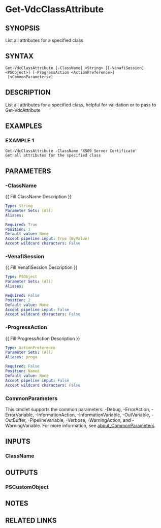 # Get-VdcClassAttribute

## SYNOPSIS
List all attributes for a specified class

## SYNTAX

```
Get-VdcClassAttribute [-ClassName] <String> [[-VenafiSession] <PSObject>] [-ProgressAction <ActionPreference>]
 [<CommonParameters>]
```

## DESCRIPTION
List all attributes for a specified class, helpful for validation or to pass to Get-VdcAttribute

## EXAMPLES

### EXAMPLE 1
```
Get-VdcClassAttribute -ClassName 'X509 Server Certificate'
Get all attributes for the specified class
```

## PARAMETERS

### -ClassName
{{ Fill ClassName Description }}

```yaml
Type: String
Parameter Sets: (All)
Aliases:

Required: True
Position: 1
Default value: None
Accept pipeline input: True (ByValue)
Accept wildcard characters: False
```

### -VenafiSession
{{ Fill VenafiSession Description }}

```yaml
Type: PSObject
Parameter Sets: (All)
Aliases:

Required: False
Position: 2
Default value: None
Accept pipeline input: False
Accept wildcard characters: False
```

### -ProgressAction
{{ Fill ProgressAction Description }}

```yaml
Type: ActionPreference
Parameter Sets: (All)
Aliases: proga

Required: False
Position: Named
Default value: None
Accept pipeline input: False
Accept wildcard characters: False
```

### CommonParameters
This cmdlet supports the common parameters: -Debug, -ErrorAction, -ErrorVariable, -InformationAction, -InformationVariable, -OutVariable, -OutBuffer, -PipelineVariable, -Verbose, -WarningAction, and -WarningVariable. For more information, see [about_CommonParameters](http://go.microsoft.com/fwlink/?LinkID=113216).

## INPUTS

### ClassName
## OUTPUTS

### PSCustomObject
## NOTES

## RELATED LINKS
